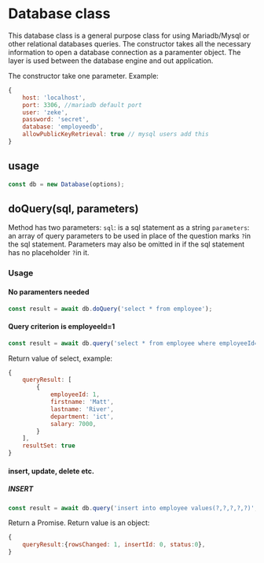 # Database class

This database class is a general purpose class for using Mariadb/Mysql or other relational databases queries. The constructor takes all the necessary information to open a database connection as a paramenter object. The layer is used between the database engine and out application.

The constructor take one parameter. Example: 

```js
{
    host: 'localhost',
    port: 3306, //mariadb default port
    user: 'zeke',
    password: 'secret',
    database: 'employeedb',
    allowPublicKeyRetrieval: true // mysql users add this
}
```


## usage
```js
const db = new Database(options);
```

## **doQuery(sql, parameters)**
Method has two parameters:
`sql`: is a sql statement as a string
`parameters`: an array of query parameters to be used in place of the question marks `?`in the sql statement. Parameters may also be omitted in if the sql statement has no placeholder `?`in it.

### Usage
#### No paramenters needed
```js
const result = await db.doQuery('select * from employee');
```

#### Query criterion is employeeId=1
```js
const result = await db.query('select * from employee where employeeId=?', [1]);
```

Return value of select, example:
```js
{
    queryResult: [
        {
            employeeId: 1,
            firstname: 'Matt',
            lastname: 'River',
            department: 'ict',
            salary: 7000,
        }
    ],
    resultSet: true
}
```

#### insert, update, delete etc.
##### INSERT
```js
const result = await db.query('insert into employee values(?,?,?,?,?)', [6, 'Petra', 'Bond', 'admin', 9000]');
```
Return a Promise. Return value is an object:

```js
{
    queryResult:{rowsChanged: 1, insertId: 0, status:0},
}
```